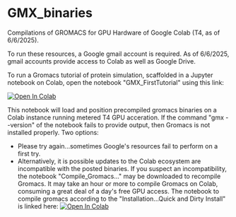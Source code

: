 # GMX_binaries
Compilations of GROMACS for GPU Hardware of Google Colab (T4, as of 6/6/2025).

To run these resources, a Google gmail account is required.  As of 6/6/2025, gmail accounts provide access to Colab as well as Google Drive.

To run a Gromacs tutorial of protein simulation, scaffolded in a Jupyter notebook on Colab, open the notebook "GMX_FirstTutorial" using this link:

<a href="https://colab.research.google.com/github/mkubasik/GMX_binaries/blob/main/GMX_FirstTutorial.ipynb" target="_parent"><img src="https://colab.research.google.com/assets/colab-badge.svg" alt="Open In Colab"/></a>

This notebook will load and position precompiled gromacs binaries on a Colab instance running metered T4 GPU acceration.  If the command "gmx --version" of the notebook fails to provide output, then Gromacs is not installed properly.  Two options:

* Please try again...sometimes Google's resources fail to perform on a first try.
* Alternatively, it is possible updates to the Colab ecosystem are incompatible with the posted binaries.  If you suspect an incompatibility, the notebook "Compile_Gromacs..." may be downloaded to recompile Gromacs.  It may take an hour or more to compile Gromacs on Colab, consuming a great deal of a day's free GPU access.
  The notebook to compile gromacs according to the "Installation...Quick and Dirty Install" is linked here:
  <a href="https://colab.research.google.com/github/mkubasik/GMX_binaries/blob/main/Compile_Gromacs2025_2_Colab_GPU.ipynb" target="_parent"><img src="https://colab.research.google.com/assets/colab-badge.svg" alt="Open In Colab"/></a>



